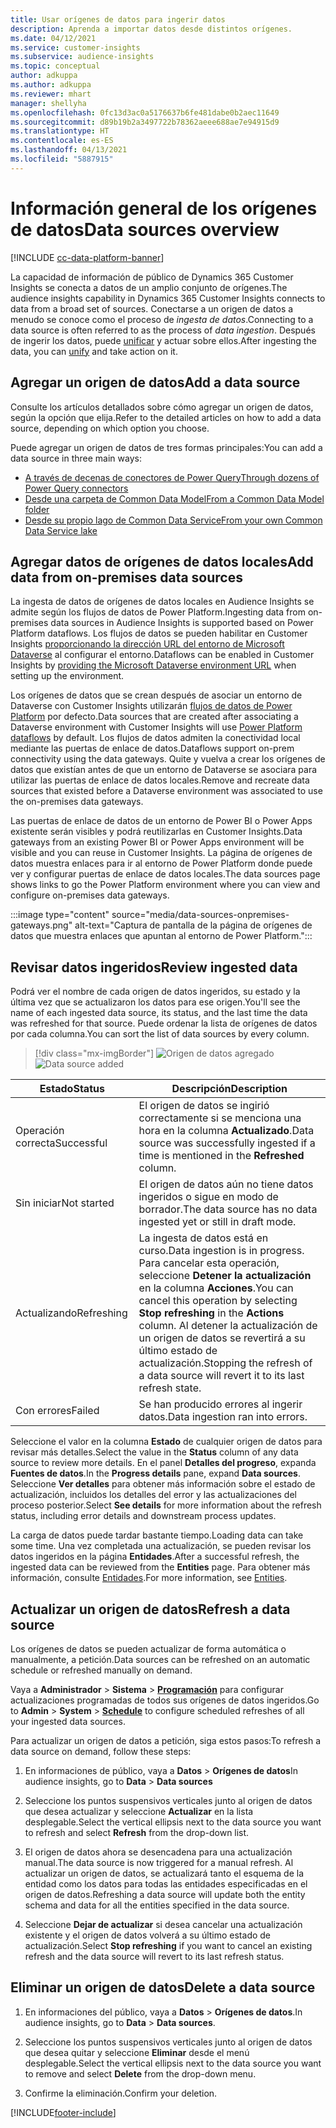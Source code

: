 ```yaml
---
title: Usar orígenes de datos para ingerir datos
description: Aprenda a importar datos desde distintos orígenes.
ms.date: 04/12/2021
ms.service: customer-insights
ms.subservice: audience-insights
ms.topic: conceptual
author: adkuppa
ms.author: adkuppa
ms.reviewer: mhart
manager: shellyha
ms.openlocfilehash: 0fc13d3ac0a5176637b6fe481dabe0b2aec11649
ms.sourcegitcommit: d89b19b2a3497722b78362aeee688ae7e94915d9
ms.translationtype: HT
ms.contentlocale: es-ES
ms.lasthandoff: 04/13/2021
ms.locfileid: "5887915"
---
```

# <a name="data-sources-overview"></a><span data-ttu-id="a3637-103">Información general de los orígenes de datos</span><span class="sxs-lookup"><span data-stu-id="a3637-103">Data sources overview</span></span>

[!INCLUDE [cc-data-platform-banner](../includes/cc-data-platform-banner.md)]

<span data-ttu-id="a3637-104">La capacidad de información de público de Dynamics 365 Customer Insights se conecta a datos de un amplio conjunto de orígenes.</span><span class="sxs-lookup"><span data-stu-id="a3637-104">The audience insights capability in Dynamics 365 Customer Insights connects to data from a broad set of sources.</span></span> <span data-ttu-id="a3637-105">Conectarse a un origen de datos a menudo se conoce como el proceso de *ingesta de datos*.</span><span class="sxs-lookup"><span data-stu-id="a3637-105">Connecting to a data source is often referred to as the process of *data ingestion*.</span></span> <span data-ttu-id="a3637-106">Después de ingerir los datos, puede [unificar](data-unification.md) y actuar sobre ellos.</span><span class="sxs-lookup"><span data-stu-id="a3637-106">After ingesting the data, you can [unify](data-unification.md) and take action on it.</span></span>

## <a name="add-a-data-source"></a><span data-ttu-id="a3637-107">Agregar un origen de datos</span><span class="sxs-lookup"><span data-stu-id="a3637-107">Add a data source</span></span>

<span data-ttu-id="a3637-108">Consulte los artículos detallados sobre cómo agregar un origen de datos, según la opción que elija.</span><span class="sxs-lookup"><span data-stu-id="a3637-108">Refer to the detailed articles on how to add a data source, depending on which option you choose.</span></span>

<span data-ttu-id="a3637-109">Puede agregar un origen de datos de tres formas principales:</span><span class="sxs-lookup"><span data-stu-id="a3637-109">You can add a data source in three main ways:</span></span>

- [<span data-ttu-id="a3637-110">A través de decenas de conectores de Power Query</span><span class="sxs-lookup"><span data-stu-id="a3637-110">Through dozens of Power Query connectors</span></span>](connect-power-query.md)
- [<span data-ttu-id="a3637-111">Desde una carpeta de Common Data Model</span><span class="sxs-lookup"><span data-stu-id="a3637-111">From a Common Data Model folder</span></span>](connect-common-data-model.md)
- [<span data-ttu-id="a3637-112">Desde su propio lago de Common Data Service</span><span class="sxs-lookup"><span data-stu-id="a3637-112">From your own Common Data Service lake</span></span>](connect-common-data-service-lake.md)

## <a name="add-data-from-on-premises-data-sources"></a><span data-ttu-id="a3637-113">Agregar datos de orígenes de datos locales</span><span class="sxs-lookup"><span data-stu-id="a3637-113">Add data from on-premises data sources</span></span>

<span data-ttu-id="a3637-114">La ingesta de datos de orígenes de datos locales en Audience Insights se admite según los flujos de datos de Power Platform.</span><span class="sxs-lookup"><span data-stu-id="a3637-114">Ingesting data from on-premises data sources in Audience Insights is supported based on Power Platform dataflows.</span></span> <span data-ttu-id="a3637-115">Los flujos de datos se pueden habilitar en Customer Insights [proporcionando la dirección URL del entorno de Microsoft Dataverse](manage-environments.md#create-an-environment-in-an-existing-organization) al configurar el entorno.</span><span class="sxs-lookup"><span data-stu-id="a3637-115">Dataflows can be enabled in Customer Insights by [providing the Microsoft Dataverse environment URL](manage-environments.md#create-an-environment-in-an-existing-organization) when setting up the environment.</span></span>

<span data-ttu-id="a3637-116">Los orígenes de datos que se crean después de asociar un entorno de Dataverse con Customer Insights utilizarán [flujos de datos de Power Platform](/power-query/dataflows/overview-dataflows-across-power-platform-dynamics-365) por defecto.</span><span class="sxs-lookup"><span data-stu-id="a3637-116">Data sources that are created after associating a Dataverse environment with Customer Insights will use [Power Platform dataflows](/power-query/dataflows/overview-dataflows-across-power-platform-dynamics-365) by default.</span></span> <span data-ttu-id="a3637-117">Los flujos de datos admiten la conectividad local mediante las puertas de enlace de datos.</span><span class="sxs-lookup"><span data-stu-id="a3637-117">Dataflows support on-prem connectivity using the data gateways.</span></span> <span data-ttu-id="a3637-118">Quite y vuelva a crear los orígenes de datos que existían antes de que un entorno de Dataverse se asociara para utilizar las puertas de enlace de datos locales.</span><span class="sxs-lookup"><span data-stu-id="a3637-118">Remove and recreate data sources that existed before a Dataverse environment was associated to use the on-premises data gateways.</span></span>

<span data-ttu-id="a3637-119">Las puertas de enlace de datos de un entorno de Power BI o Power Apps existente serán visibles y podrá reutilizarlas en Customer Insights.</span><span class="sxs-lookup"><span data-stu-id="a3637-119">Data gateways from an existing Power BI or Power Apps environment will be visible and you can reuse in Customer Insights.</span></span> <span data-ttu-id="a3637-120">La página de orígenes de datos muestra enlaces para ir al entorno de Power Platform donde puede ver y configurar puertas de enlace de datos locales.</span><span class="sxs-lookup"><span data-stu-id="a3637-120">The data sources page shows links to go the Power Platform environment where you can view and configure on-premises data gateways.</span></span>

:::image type="content" source="media/data-sources-onpremises-gateways.png" alt-text="Captura de pantalla de la página de orígenes de datos que muestra enlaces que apuntan al entorno de Power Platform.":::

## <a name="review-ingested-data"></a><span data-ttu-id="a3637-122">Revisar datos ingeridos</span><span class="sxs-lookup"><span data-stu-id="a3637-122">Review ingested data</span></span>

<span data-ttu-id="a3637-123">Podrá ver el nombre de cada origen de datos ingeridos, su estado y la última vez que se actualizaron los datos para ese origen.</span><span class="sxs-lookup"><span data-stu-id="a3637-123">You'll see the name of each ingested data source, its status, and the last time the data was refreshed for that source.</span></span> <span data-ttu-id="a3637-124">Puede ordenar la lista de orígenes de datos por cada columna.</span><span class="sxs-lookup"><span data-stu-id="a3637-124">You can sort the list of data sources by every column.</span></span>

> [!div class="mx-imgBorder"]
> <span data-ttu-id="a3637-125">![Origen de datos agregado](media/configure-data-datasource-added.png "Origen de datos agregado")</span><span class="sxs-lookup"><span data-stu-id="a3637-125">![Data source added](media/configure-data-datasource-added.png "Data source added")</span></span>

|<span data-ttu-id="a3637-126">Estado</span><span class="sxs-lookup"><span data-stu-id="a3637-126">Status</span></span>  |<span data-ttu-id="a3637-127">Descripción</span><span class="sxs-lookup"><span data-stu-id="a3637-127">Description</span></span>  |
|---------|---------|
|<span data-ttu-id="a3637-128">Operación correcta</span><span class="sxs-lookup"><span data-stu-id="a3637-128">Successful</span></span>   |<span data-ttu-id="a3637-129">El origen de datos se ingirió correctamente si se menciona una hora en la columna **Actualizado**.</span><span class="sxs-lookup"><span data-stu-id="a3637-129">Data source was successfully ingested if a time is mentioned in the **Refreshed** column.</span></span>
|<span data-ttu-id="a3637-130">Sin iniciar</span><span class="sxs-lookup"><span data-stu-id="a3637-130">Not started</span></span>   |<span data-ttu-id="a3637-131">El origen de datos aún no tiene datos ingeridos o sigue en modo de borrador.</span><span class="sxs-lookup"><span data-stu-id="a3637-131">The data source has no data ingested yet or still in draft mode.</span></span>         |
|<span data-ttu-id="a3637-132">Actualizando</span><span class="sxs-lookup"><span data-stu-id="a3637-132">Refreshing</span></span>    |<span data-ttu-id="a3637-133">La ingesta de datos está en curso.</span><span class="sxs-lookup"><span data-stu-id="a3637-133">Data ingestion is in progress.</span></span> <span data-ttu-id="a3637-134">Para cancelar esta operación, seleccione **Detener la actualización** en la columna **Acciones**.</span><span class="sxs-lookup"><span data-stu-id="a3637-134">You can cancel this operation by selecting **Stop refreshing** in the **Actions** column.</span></span> <span data-ttu-id="a3637-135">Al detener la actualización de un origen de datos se revertirá a su último estado de actualización.</span><span class="sxs-lookup"><span data-stu-id="a3637-135">Stopping the refresh of a data source will revert it to its last refresh state.</span></span>       |
|<span data-ttu-id="a3637-136">Con errores</span><span class="sxs-lookup"><span data-stu-id="a3637-136">Failed</span></span>     |<span data-ttu-id="a3637-137">Se han producido errores al ingerir datos.</span><span class="sxs-lookup"><span data-stu-id="a3637-137">Data ingestion ran into errors.</span></span>         |

<span data-ttu-id="a3637-138">Seleccione el valor en la columna **Estado** de cualquier origen de datos para revisar más detalles.</span><span class="sxs-lookup"><span data-stu-id="a3637-138">Select the value in the **Status** column of any data source to review more details.</span></span> <span data-ttu-id="a3637-139">En el panel **Detalles del progreso**, expanda **Fuentes de datos**.</span><span class="sxs-lookup"><span data-stu-id="a3637-139">In the **Progress details** pane, expand **Data sources**.</span></span> <span data-ttu-id="a3637-140">Seleccione **Ver detalles** para obtener más información sobre el estado de actualización, incluidos los detalles del error y las actualizaciones del proceso posterior.</span><span class="sxs-lookup"><span data-stu-id="a3637-140">Select **See details** for more information about the refresh status, including error details and downstream process updates.</span></span>

<span data-ttu-id="a3637-141">La carga de datos puede tardar bastante tiempo.</span><span class="sxs-lookup"><span data-stu-id="a3637-141">Loading data can take some time.</span></span> <span data-ttu-id="a3637-142">Una vez completada una actualización, se pueden revisar los datos ingeridos en la página **Entidades**.</span><span class="sxs-lookup"><span data-stu-id="a3637-142">After a successful refresh, the ingested data can be reviewed from the **Entities** page.</span></span> <span data-ttu-id="a3637-143">Para obtener más información, consulte [Entidades](entities.md).</span><span class="sxs-lookup"><span data-stu-id="a3637-143">For more information, see [Entities](entities.md).</span></span>

## <a name="refresh-a-data-source"></a><span data-ttu-id="a3637-144">Actualizar un origen de datos</span><span class="sxs-lookup"><span data-stu-id="a3637-144">Refresh a data source</span></span>

<span data-ttu-id="a3637-145">Los orígenes de datos se pueden actualizar de forma automática o manualmente, a petición.</span><span class="sxs-lookup"><span data-stu-id="a3637-145">Data sources can be refreshed on an automatic schedule or refreshed manually on demand.</span></span> 

<span data-ttu-id="a3637-146">Vaya a **Administrador** > **Sistema** > [**Programación**](system.md#schedule-tab) para configurar actualizaciones programadas de todos sus orígenes de datos ingeridos.</span><span class="sxs-lookup"><span data-stu-id="a3637-146">Go to **Admin** > **System** > [**Schedule**](system.md#schedule-tab) to configure scheduled refreshes of all your ingested data sources.</span></span>

<span data-ttu-id="a3637-147">Para actualizar un origen de datos a petición, siga estos pasos:</span><span class="sxs-lookup"><span data-stu-id="a3637-147">To refresh a data source on demand, follow these steps:</span></span>

1. <span data-ttu-id="a3637-148">En informaciones de público, vaya a **Datos** > **Orígenes de datos**</span><span class="sxs-lookup"><span data-stu-id="a3637-148">In audience insights, go to **Data** > **Data sources**</span></span>

2. <span data-ttu-id="a3637-149">Seleccione los puntos suspensivos verticales junto al origen de datos que desea actualizar y seleccione **Actualizar** en la lista desplegable.</span><span class="sxs-lookup"><span data-stu-id="a3637-149">Select the vertical ellipsis next to the data source you want to refresh and select **Refresh** from the drop-down list.</span></span>

3. <span data-ttu-id="a3637-150">El origen de datos ahora se desencadena para una actualización manual.</span><span class="sxs-lookup"><span data-stu-id="a3637-150">The data source is now triggered for a manual refresh.</span></span> <span data-ttu-id="a3637-151">Al actualizar un origen de datos, se actualizará tanto el esquema de la entidad como los datos para todas las entidades especificadas en el origen de datos.</span><span class="sxs-lookup"><span data-stu-id="a3637-151">Refreshing a data source will update both the entity schema and data for all the entities specified in the data source.</span></span>

4. <span data-ttu-id="a3637-152">Seleccione **Dejar de actualizar** si desea cancelar una actualización existente y el origen de datos volverá a su último estado de actualización.</span><span class="sxs-lookup"><span data-stu-id="a3637-152">Select **Stop refreshing** if you want to cancel an existing refresh and the data source will revert to its last refresh status.</span></span>

## <a name="delete-a-data-source"></a><span data-ttu-id="a3637-153">Eliminar un origen de datos</span><span class="sxs-lookup"><span data-stu-id="a3637-153">Delete a data source</span></span>

1. <span data-ttu-id="a3637-154">En informaciones del público, vaya a **Datos** > **Orígenes de datos**.</span><span class="sxs-lookup"><span data-stu-id="a3637-154">In audience insights, go to **Data** > **Data sources**.</span></span>

2. <span data-ttu-id="a3637-155">Seleccione los puntos suspensivos verticales junto al origen de datos que desea quitar y seleccione **Eliminar** desde el menú desplegable.</span><span class="sxs-lookup"><span data-stu-id="a3637-155">Select the vertical ellipsis next to the data source you want to remove and select **Delete** from the drop-down menu.</span></span>

3. <span data-ttu-id="a3637-156">Confirme la eliminación.</span><span class="sxs-lookup"><span data-stu-id="a3637-156">Confirm your deletion.</span></span>


[!INCLUDE[footer-include](../includes/footer-banner.md)]
